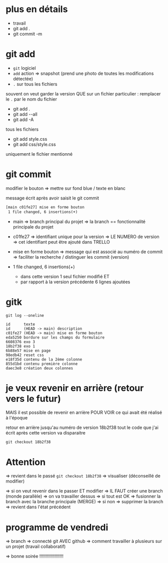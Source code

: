 # plus en détails 

- travail
- git add .
- git commit -m 

# git add

- `git`  logiciel
- `add` action => snapshot (prend une photo de toutes les modifications détectée)
- `.` sur tous les fichiers


souvent on veut garder la version QUE sur un fichier particulier : remplacer le `.` par le nom du fichier 

- git add .
- git add --all
- git add -A

tous les fichiers 

- git add style.css
- git add css/style.css

uniquement le fichier mentionné


# git commit 

modifier le bouton => mettre sur fond blue / texte en blanc

message écrit après avoir saisit le git commit 

```txt
[main c01fe27] mise en forme bouton
 1 file changed, 6 insertions(+)
```

- main => branch principal du projet 
       => la branch == fonctionnalité principale du projet 

- c01fe27 => identifiant unique pour la version => LE NUMERO de version
       => cet identifiant peut être ajouté dans TRELLO 

- mise en forme bouton => message qui est associé au numéro de commit 
        => faciliter la recherche / distinguer les commit (version)

-  1 file changed, 6 insertions(+)
    - dans cette version 1 seul fichier modifié ET 
    - par rapport à la version précédente 6 lignes ajoutées


# gitk 

```
git log --oneline
```

```
id      texte 
id      (HEAD -> main) description 
c01fe27 (HEAD -> main) mise en forme bouton
eda5250 bordure sur les champs du formulaire
6608376 exo 3
18b2f38 exo 1
6b88e57 mise en page
98edb42 reset css
e18f35d contenu de la 2ème colonne
855d1bd contenu première colonne
daec3e8 création deux colonnes
```

# je veux revenir en arrière (retour vers le futur)

MAIS il est possible de revenir en arrière POUR VOIR ce qui avait été réalisé à l'époque 

retour en arrière jusqu'au numéro de version 18b2f38
tout le code que j'ai écrit après cette version va disparaitre

```
git checkout 18b2f38
```

# Attention 

=> revient dans le passé `git checkout 18b2f38` => visualiser (déconseillé de modifier)

=> si on veut revenir dans le passer ET modifier => IL FAUT créer une branch (monde parallèle)
=> on va travailler dessus => si tout est OK => fusionner la branch avec la branche principale (MERGE)
=> si non => supprimer la branch => revient dans l'état précédent 

# programme de vendredi

=> branch 
=> connecté git AVEC github 
=> comment travailler à plusieurs sur un projet (travail collaboratif)

=> bonne soirée !!!!!!!!!!!!!!!!!!! 
